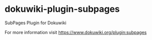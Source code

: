 # dokuwiki-plugin-subpages
SubPages Plugin for Dokuwiki

For more information visit https://www.dokuwiki.org/plugin:subpages